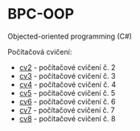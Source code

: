 # BPC-OOP

Objected-oriented programming (C#)

Počítačová cvičení:
- [cv2](https://github.com/larescze/bpc-oop/tree/cv2) - počítačové cvičení č. 2
- [cv3](https://github.com/larescze/bpc-oop/tree/cv3) - počítačové cvičení č. 3
- [cv4](https://github.com/larescze/bpc-oop/tree/cv4) - počítačové cvičení č. 4
- [cv5](https://github.com/larescze/bpc-oop/tree/cv5) - počítačové cvičení č. 5
- [cv6](https://github.com/larescze/bpc-oop/tree/cv6) - počítačové cvičení č. 6
- [cv7](https://github.com/larescze/bpc-oop/tree/cv7) - počítačové cvičení č. 7
- [cv8](https://github.com/larescze/bpc-oop/tree/cv8) - počítačové cvičení č. 8